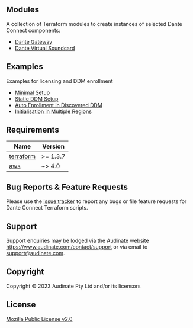 ## Modules

A collection of Terraform modules to create instances of selected Dante Connect components:

* [Dante Gateway](modules/gateway)
* [Dante Virtual Soundcard](modules/virtual-soundcard)

## Examples

Examples for licensing and DDM enrollment

* [Minimal Setup](examples/minimal-setup/)
* [Static DDM Setup](examples/static-ddm-setup/)
* [Auto Enrollment in Discovered DDM](examples/auto-enrollment-in-discovered-ddm/)
* [Initialisation in Multiple Regions](examples/multi-region-setup/)

## Requirements

| Name | Version |
|------|---------|
| <a name="requirement_terraform"></a> [terraform](#requirement\_terraform) | >= 1.3.7 |
| <a name="requirement_aws"></a> [aws](#requirement\_aws) | ~> 4.0 |

## Bug Reports & Feature Requests
Please use the [issue tracker](https://github.com/Audinate/terraform-aws-dante-connect/issues) to report any bugs or file feature requests for Dante Connect Terraform scripts.

## Support
Support enquiries may be lodged via the Audinate website https://www.audinate.com/contact/support or via email to support@audinate.com.

## Copyright
Copyright © 2023 Audinate Pty Ltd and/or its licensors

## License
[Mozilla Public License v2.0](./LICENSE)
